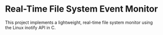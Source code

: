 # Real-Time File System Event Monitor
This project implements a lightweight, real-time file system monitor using the Linux inotify API in C.
